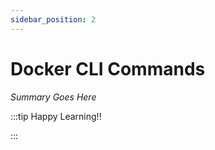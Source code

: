 ```yaml
---
sidebar_position: 2
---
```


# Docker CLI Commands

_Summary Goes Here_

:::tip Happy Learning!!

<QuestButton text="Go To Quest" link="https://app.stackup.dev/quest_page/docker-cli-commands" />

:::
